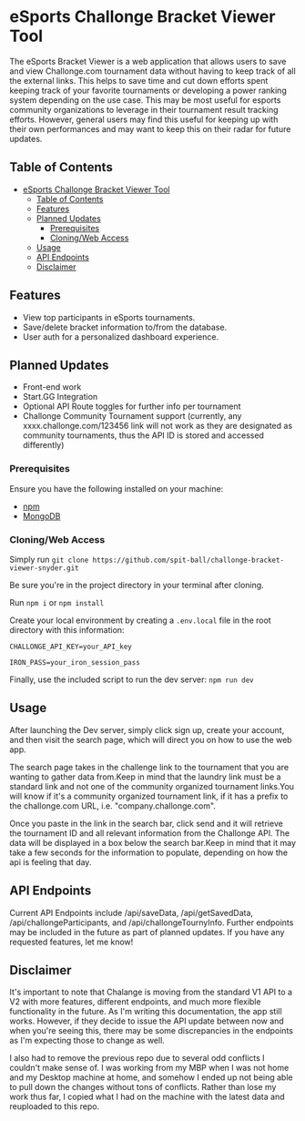 # eSports Challonge Bracket Viewer Tool

The eSports Bracket Viewer is a web application that allows users to save and
view Challonge.com tournament data without having to keep track of all the
external links. This helps to save time and cut down efforts spent keeping track
of your favorite tournaments or developing a power ranking system depending on
the use case. This may be most useful for esports community organizations to
leverage in their tournament result tracking efforts. However, general users may
find this useful for keeping up with their own performances and may want to keep
this on their radar for future updates.

## Table of Contents

- [eSports Challonge Bracket Viewer Tool](#esports-challonge-bracket-viewer-tool)
  - [Table of Contents](#table-of-contents)
  - [Features](#features)
  - [Planned Updates](#planned-updates)
    - [Prerequisites](#prerequisites)
    - [Cloning/Web Access](#cloningweb-access)
  - [Usage](#usage)
  - [API Endpoints](#api-endpoints)
  - [Disclaimer](#disclaimer)

## Features

- View top participants in eSports tournaments.
- Save/delete bracket information to/from the database.
- User auth for a personalized dashboard experience.

## Planned Updates

- Front-end work
- Start.GG Integration
- Optional API Route toggles for further info per tournament
- Challonge Community Tournament support (currently, any
  xxxx.challonge.com/123456 link will not work as they are designated as
  community tournaments, thus the API ID is stored and accessed differently)

### Prerequisites

Ensure you have the following installed on your machine:

- [npm](https://www.npmjs.com/)
- [MongoDB](https://www.mongodb.com/)

### Cloning/Web Access

Simply run
`git clone https://github.com/spit-ball/challonge-bracket-viewer-snyder.git`

Be sure you're in the project directory in your terminal after cloning.

Run `npm i` or `npm install`

Create your local environment by creating a `.env.local` file in the root
directory with this information:

`CHALLONGE_API_KEY=your_API_key`

`IRON_PASS=your_iron_session_pass`

Finally, use the included script to run the dev server: `npm run dev`

## Usage

After launching the Dev server, simply click sign up, create your account, and
then visit the search page, which will direct you on how to use the web app.

The search page takes in the challenge link to the tournament that you are
wanting to gather data from.Keep in mind that the laundry link must be a
standard link and not one of the community organized tournament links.You will
know if it's a community organized tournament link, if it has a prefix to the
challonge.com URL, i.e. "company.challonge.com".

Once you paste in the link in the search bar, click send and it will retrieve
the tournament ID and all relevant information from the Challonge API. The data
will be displayed in a box below the search bar.Keep in mind that it may take a
few seconds for the information to populate, depending on how the api is feeling
that day.

## API Endpoints

Current API Endpoints include /api/saveData, /api/getSavedData,
/api/challongeParticipants, and /api/challongeTournyInfo. Further endpoints may
be included in the future as part of planned updates. If you have any requested
features, let me know!

## Disclaimer

It's important to note that Chalange is moving from the standard V1 API to a V2
with more features, different endpoints, and much more flexible functionality in
the future. As I'm writing this documentation, the app still works. However, if
they decide to issue the API update between now and when you're seeing this,
there may be some discrepancies in the endpoints as I'm expecting those to
change as well.

I also had to remove the previous repo due to several odd conflicts I couldn't
make sense of. I was working from my MBP when I was not home and my Desktop
machine at home, and somehow I ended up not being able to pull down the changes
without tons of conflicts. Rather than lose my work thus far, I copied what I
had on the machine with the latest data and reuploaded to this repo.
